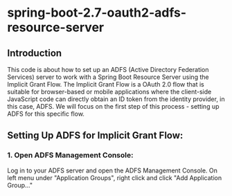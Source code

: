 # spring-boot-2.7-oauth2-adfs-resource-server
## Introduction
This code is about how to set up an ADFS (Active Directory Federation Services) server to work with a Spring Boot Resource Server using the Implicit Grant Flow. The Implicit Grant Flow is a OAuth 2.0 flow that is suitable for browser-based or mobile applications where the client-side JavaScript code can directly obtain an ID token from the identity provider, in this case, ADFS. We will focus on the first step of this process - setting up ADFS for this specific flow.

## Setting Up ADFS for Implicit Grant Flow:
### 1. Open ADFS Management Console:
Log in to your ADFS server and open the ADFS Management Console.
On left menu under "Application Groups", right click and click "Add Application Group..."
